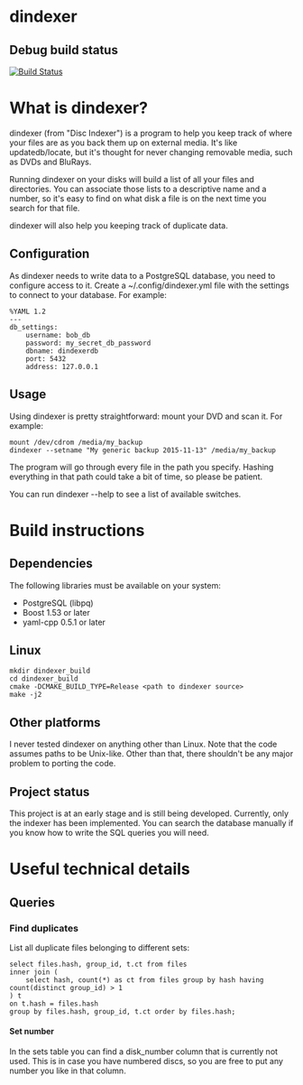 #	dindexer	#
##	Debug build status	##
[![Build Status](https://drone.io/bitbucket.org/King_DuckZ/dindexer/status.png)](https://drone.io/bitbucket.org/King_DuckZ/dindexer/latest)

#   What is dindexer?   #
dindexer (from "Disc Indexer") is a program to help you keep track of where your files are as you back them up on external media. It's like updatedb/locate, but it's thought for never changing removable media, such as DVDs and BluRays.

Running dindexer on your disks will build a list of all your files and directories. You can associate those lists to a descriptive name and a number, so it's easy to find on what disk a file is on the next time you search for that file.

dindexer will also help you keeping track of duplicate data.

##  Configuration  ##
As dindexer needs to write data to a PostgreSQL database, you need to configure access to it. Create a ~/.config/dindexer.yml file with the settings to connect to your database. For example:

    %YAML 1.2
    ---
    db_settings:
        username: bob_db
        password: my_secret_db_password
        dbname: dindexerdb
        port: 5432
        address: 127.0.0.1

##  Usage  ##
Using dindexer is pretty straightforward: mount your DVD and scan it. For example:

    mount /dev/cdrom /media/my_backup
    dindexer --setname "My generic backup 2015-11-13" /media/my_backup

The program will go through every file in the path you specify. Hashing everything in that path could take a bit of time, so please be patient.

You can run dindexer --help to see a list of available switches.

#   Build instructions   #
##  Dependencies  ##
The following libraries must be available on your system:

- PostgreSQL (libpq)
- Boost 1.53 or later
- yaml-cpp 0.5.1 or later

##  Linux  ##

    mkdir dindexer_build
    cd dindexer_build
    cmake -DCMAKE_BUILD_TYPE=Release <path to dindexer source>
    make -j2

##  Other platforms  ##
I never tested dindexer on anything other than Linux. Note that the code assumes paths to be Unix-like. Other than that, there shouldn't be any major problem to porting the code.

##  Project status  ##
This project is at an early stage and is still being developed. Currently, only the indexer has been implemented. You can search the database manually if you know how to write the SQL queries you will need.

#   Useful technical details   #
##  Queries  ##

### Find duplicates ###
List all duplicate files belonging to different sets:

    select files.hash, group_id, t.ct from files
    inner join (
        select hash, count(*) as ct from files group by hash having count(distinct group_id) > 1
    ) t
    on t.hash = files.hash
    group by files.hash, group_id, t.ct order by files.hash;

#### Set number ###
In the sets table you can find a disk_number column that is currently not used. This is in case you have numbered discs, so you are free to put any number you like in that column.
